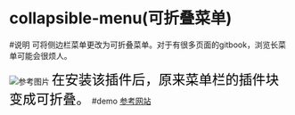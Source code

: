 # collapsible-menu(可折叠菜单)

#说明
可将侧边栏菜单更改为可折叠菜单。对于有很多页面的gitbook，浏览长菜单可能会很烦人。

![参考图片](https://note.youdao.com/yws/api/personal/file/B9429B5F041E4D748181A7B3BEC431A0?method=download&shareKey=33ea22f6e0e5b1b503e80ed0cbadbf41)
<font face="黑体" color=black size=5>在安装该插件后，原来菜单栏的插件块变成可折叠。</font>
#demo
[参考网站](https://github.com/rtCamp/gitbook-plugin-collapsible-menu)
